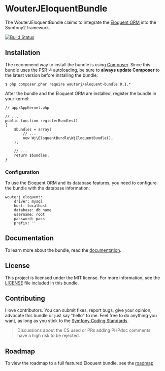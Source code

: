 # WouterJEloquentBundle

The WouterJEloquentBundle claims to integrate the [Eloquent ORM][eloquent]
into the Symfony2 framework.

[![Build Status](https://travis-ci.org/WouterJ/WouterJEloquentBundle.png?branch=master)](https://travis-ci.org/WouterJ/WouterJEloquentBundle)

## Installation

The recommend way to install the bundle is using [Composer][composer]. Since
this bundle uses the PSR-4 autoloading, be sure to **always update Composer**
to the latest version before installing the bundle:

    $ php composer.phar require wouterj/eloquent-bundle 0.1.*

After the bundle and the Eloquent ORM are installed, register the bundle in
your kernel:

    // app/AppKernel.php

    // ...
    public function registerBundles()
    {
        $bundles = array(
            // ...
            new Wj\EloquentBundle\WjEloquentBundle(),
        );

        // ...
        return $bundles;
    }

### Configuration

To use the Eloquent ORM and its database features, you need to configure the
bundle with the database information:

    wouterj_eloquent:
        driver: mysql
        host: localhost
        database: db_name
        username: root
        password: pass
        prefix: ''

## Documentation

To learn more about the bundle, read the [documentation][docs].

## License

This project is licensed under the MIT license. For more information, see the
[LICENSE][license] file included in this bundle.

## Contributing

I love contributors. You can submit fixes, report bugs, give your opinion,
advocate this bundle or just say "hello" to me. Feel free to do anything you
want, as long as you stick to the [Symfony Coding Standards][cs].

> Discussions about the CS used or PRs adding PHPdoc comments have a high risk
> to be rejected.

## Roadmap

To view the roadmap to a full featured Eloquent bundle, see the
[roadmap][roadmap]. 

 [eloquent]: http://laravel.com/docs/database
 [composer]: https://getcomposer.org/
 [docs]: Resources/docs/index.rst
 [license]: Resources/meta/LICENSE
 [cs]: http://symfony.com/doc/current/contributing/code/standards.html
 [roadmap]: Resources/docs/roadmap.rst
